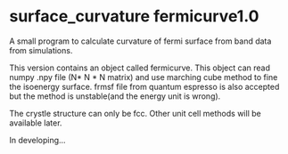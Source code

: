 # surface_curvature fermicurve1.0
A small program to calculate curvature of fermi surface from band data from simulations.

This version contains an object called fermicurve. This object can read numpy .npy file (N* N * N matrix) and use marching cube method to fine the isoenergy surface.
frmsf file from quantum espresso is also accepted but the method is unstable(and the energy unit is wrong). 

The crystle structure can only be fcc. Other unit cell methods will be available later.

In developing...
